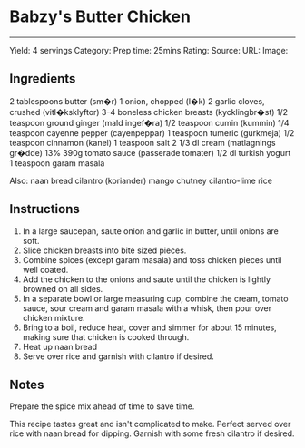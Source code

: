 # Babzy's Butter Chicken
---
Yield: 4 servings
Category:
Prep time: 25mins
Rating:
Source:
URL:
Image: 

## Ingredients
2 tablespoons butter (sm�r)
1 onion, chopped (l�k)
2 garlic cloves, crushed (vitl�ksklyftor)
3-4 boneless chicken breasts (kycklingbr�st)
1/2 teaspoon ground ginger (mald ingef�ra)
1/2 teaspoon cumin (kummin)
1/4 teaspoon cayenne pepper (cayenpeppar)
1 teaspoon tumeric (gurkmeja)
1/2 teaspoon cinnamon (kanel)
1 teaspoon salt
2 1/3 dl cream (matlagnings gr�dde) 13%
390g tomato sauce (passerade tomater)
1/2 dl turkish yogurt
1 teaspoon garam masala

Also: 
naan bread
cilantro (koriander)
mango chutney
cilantro-lime rice

## Instructions
1. In a large saucepan, saute onion and garlic in butter, until onions are soft.
2. Slice chicken breasts into bite sized pieces.
3. Combine spices (except garam masala) and toss chicken pieces until well coated.
4. Add the chicken to the onions and saute until the chicken is lightly browned on all sides.
5. In a separate bowl or large measuring cup, combine the cream, tomato sauce, sour cream and garam masala with a whisk, then pour over chicken mixture.
6. Bring to a boil, reduce heat, cover and simmer for about 15 minutes, making sure that chicken is cooked through.
7. Heat up naan bread
8. Serve over rice and garnish with cilantro if desired.

## Notes
Prepare the spice mix ahead of time to save time.

This recipe tastes great and isn't complicated to make. Perfect served over rice with naan bread for dipping. Garnish with some fresh cilantro if desired.
